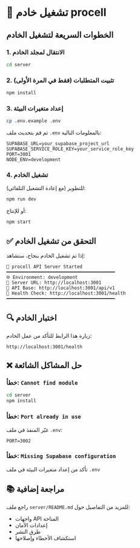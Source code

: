 # 🚀 تشغيل خادم procell

## الخطوات السريعة لتشغيل الخادم

### 1. الانتقال لمجلد الخادم
```bash
cd server
```

### 2. تثبيت المتطلبات (فقط في المرة الأولى)
```bash
npm install
```

### 3. إعداد متغيرات البيئة
```bash
cp .env.example .env
```
ثم قم بتحديث ملف `.env` بالمعلومات التالية:
```env
SUPABASE_URL=your_supabase_project_url
SUPABASE_SERVICE_ROLE_KEY=your_service_role_key
PORT=3001
NODE_ENV=development
```

### 4. تشغيل الخادم
للتطوير (مع إعادة التشغيل التلقائي):
```bash
npm run dev
```

أو للإنتاج:
```bash
npm start
```

## ✅ التحقق من تشغيل الخادم

إذا تم تشغيل الخادم بنجاح، ستشاهد:
```
🚀 procell API Server Started
━━━━━━━━━━━━━━━━━━━━━━━━━━━━━━━━━━━━━━━━
🌐 Environment: development
🔗 Server URL: http://localhost:3001
📡 API Base: http://localhost:3001/api/v1
🏥 Health Check: http://localhost:3001/health
━━━━━━━━━━━━━━━━━━━━━━━━━━━━━━━━━━━━━━━━
```

## 🔍 اختبار الخادم

زيارة هذا الرابط للتأكد من عمل الخادم:
```
http://localhost:3001/health
```

## ❌ حل المشاكل الشائعة

### خطأ: `Cannot find module`
```bash
cd server
npm install
```

### خطأ: `Port already in use`
غيّر المنفذ في ملف `.env`:
```env
PORT=3002
```

### خطأ: `Missing Supabase configuration`
تأكد من إعداد متغيرات البيئة في ملف `.env`

## 📚 مراجعة إضافية

راجع ملف `server/README.md` للمزيد من التفاصيل حول:
- واجهات API المتاحة
- إعدادات الأمان
- طرق النشر
- استكشاف الأخطاء وإصلاحها